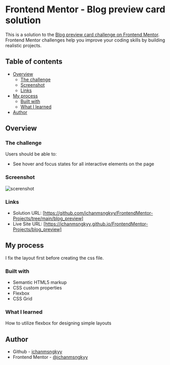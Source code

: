 # Frontend Mentor - Blog preview card solution

This is a solution to the [Blog preview card challenge on Frontend Mentor](https://www.frontendmentor.io/challenges/blog-preview-card-ckPaj01IcS). Frontend Mentor challenges help you improve your coding skills by building realistic projects.

## Table of contents

- [Overview](#overview)
  - [The challenge](#the-challenge)
  - [Screenshot](#screenshot)
  - [Links](#links)
- [My process](#my-process)
  - [Built with](#built-with)
  - [What I learned](#what-i-learned)
- [Author](#author)

## Overview

### The challenge

Users should be able to:

- See hover and focus states for all interactive elements on the page

### Screenshot

![scerenshot](image.png)

### Links

- Solution URL: [https://github.com/ichanmsngkyy/FrontendMentor-Projects/tree/main/blog_preview]
- Live Site URL: [https://ichanmsngkyy.github.io/FrontendMentor-Projects/blog_preview]

## My process

I fix the layout first before creating the css file.

### Built with

- Semantic HTML5 markup
- CSS custom properties
- Flexbox
- CSS Grid

### What I learned

How to utilize flexbox for designing simple layouts

## Author

- Github - [ichanmsngkyy](https://github.com/ichanmsngkyy)
- Frontend Mentor - [@ichanmsngkyy](https://www.frontendmentor.io/profile/ichanmsngkyy)

